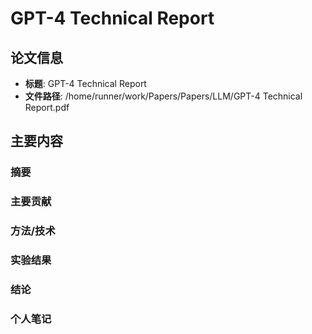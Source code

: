 # GPT-4 Technical Report

## 论文信息
- **标题**: GPT-4 Technical Report
- **文件路径**: /home/runner/work/Papers/Papers/LLM/GPT-4 Technical Report.pdf

## 主要内容

### 摘要


### 主要贡献


### 方法/技术


### 实验结果


### 结论


### 个人笔记


